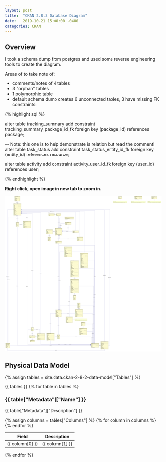 ```yaml
---
layout: post
title:  "CKAN 2.8.3 Database Diagram"
date:   2019-10-21 15:00:00 -0400
categories: CKAN
---
```


## Overview

I took a schema dump from postgres and used some reverse engineering tools to create the diagram. 

Areas of to take note of:

* comments/notes of 4 tables
* 3 "orphan" tables
* 1 polymorphic table
* default schema dump creates 6 unconnected tables, 3 have missing FK constraints:

{% highlight sql %}

alter table tracking_summary
   add constraint tracking_summary_package_id_fk
      foreign key (package_id) references package;

-- Note: this one is to help demonstrate is relation but read the comment!
alter table task_status
   add constraint task_status_entity_id_fk
      foreign key (entity_id) references resource;

alter table activity
   add constraint activity_user_id_fk
      foreign key (user_id) references user;
      
{% endhighlight %}

**Right click, open image in new tab to zoom in.**

<img alt="ckan 2.8.3 DDL physical diagram" src="/assets/img/ckan-2.8.3-ddl-diagram-2019-10-21.png" />

## Physical Data Model

{% assign tables = site.data.ckan-2-8-2-data-model["Tables"] %}

{{ tables }}
{% for table in tables %}

   ### {{ table["Metadata"]["Name"] }}
   {{ table["Metadata"]["Description"] }}
   
   <table>
     <thead>
       <tr>
         <th>Field</th>
         <th>Description</th>
       </tr>
     </thead>
     <tbody>
       {% assign columns = tables["Columns"] %}
       {% for column in columns %}
         <tr>
           <td>{{ column[0] }}</td>
           <td>{{ column[1] }}</td>
         </tr>
       {% endfor %}
     </tbody>
   </table>

{% endfor %}
